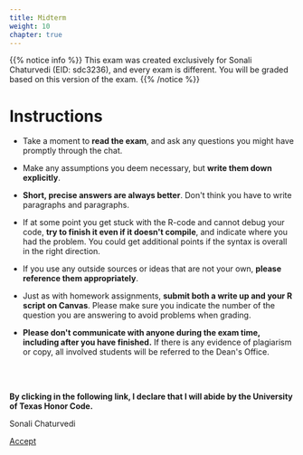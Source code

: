 ```yaml
---
title: Midterm
weight: 10
chapter: true
---
```


{{% notice info %}}
This exam was created exclusively for Sonali Chaturvedi (EID: sdc3236), and every exam is different. You will be graded based on this version of the exam.
{{% /notice %}}


# Instructions

- Take a moment to **read the exam**, and ask any questions you might have promptly through the chat.

- Make any assumptions you deem necessary, but **write them down explicitly**.

- **Short, precise answers are always better**. Don't think you have to write paragraphs and paragraphs.

- If at some point you get stuck with the R-code and cannot debug your code, **try to finish it even if it doesn't compile**, and indicate where you had the problem. You could get additional points if the syntax is overall in the right direction.

- If you use any outside sources or ideas that are not your own, **please reference them appropriately**. 

- Just as with homework assignments, **submit both a write up and your R script on Canvas**. Please make sure you indicate the number of the question you are answering to avoid problems when grading.

- **Please don't communicate with anyone during the exam time, including after you have finished.** If there is any evidence of plagiarism or copy, all involved students will be referred to the Dean's Office.

<br>
<br>

**By clicking in the following link, I declare that I will abide by the University of Texas Honor Code.**


Sonali Chaturvedi

<a onclick="ga('send', 'event', 'External-Link','click','sdc3236_midterm','0','Link');" href="https://sta235.netlify.app/exams/midterm/sdc3236/sdc3236_midterm.html" target="_blank" class="btn btn-default"> Accept <i class="fas fa-check-square"></i></a> 